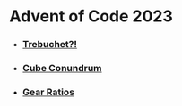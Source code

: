 # Advent of Code 2023

* ### [Trebuchet?!](https://github.com/iliyaYanev/advent-of-code-2023/tree/master/src/main/java/dayOne)
* ### [Cube Conundrum](https://github.com/iliyaYanev/advent-of-code-2023/tree/master/src/main/java/dayTwo)
* ### [Gear Ratios](https://github.com/iliyaYanev/advent-of-code-2023/tree/master/src/main/java/dayThree)
